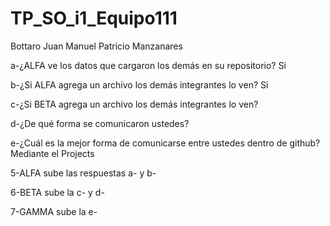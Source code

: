 # TP_SO_i1_Equipo111

Bottaro Juan Manuel Patricio Manzanares

a-¿ALFA ve los datos que cargaron los demás en su repositorio?
Si

b-¿Si ALFA agrega un archivo los demás integrantes lo ven?
Si

c-¿Si BETA agrega un archivo los demás integrantes lo ven?

d-¿De qué forma se comunicaron ustedes?

e-¿Cuál es la mejor forma de comunicarse entre ustedes dentro de github?
Mediante el Projects

5-ALFA sube las respuestas a- y b-

6-BETA sube la c- y d-

7-GAMMA sube la e-
